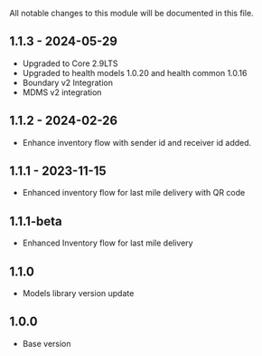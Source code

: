 All notable changes to this module will be documented in this file.

## 1.1.3 - 2024-05-29
- Upgraded to Core 2.9LTS
- Upgraded to health models 1.0.20 and health common 1.0.16
- Boundary v2 Integration
- MDMS v2 integration

## 1.1.2 - 2024-02-26
- Enhance inventory flow with sender id and receiver id added.

## 1.1.1 - 2023-11-15
  - Enhanced inventory flow for last mile delivery with QR code

## 1.1.1-beta
  - Enhanced Inventory flow for last mile delivery

## 1.1.0
  - Models library version update

## 1.0.0
  - Base version

